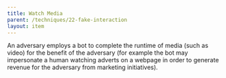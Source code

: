 ```yaml
---
title: Watch Media
parent: /techniques/22-fake-interaction
layout: item
---
```


<p>An adversary employs a bot to complete the runtime of media (such as video) for the benefit of the adversary (for example the bot may impersonate a human watching adverts on a webpage in order to generate revenue for the adversary from marketing initiatives).</p>

